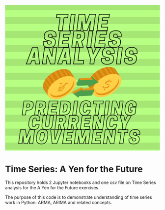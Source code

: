 
[![TimeSeriesYenforFuture](https://github.com/benjaminweymouth/Time-Series-analysis-using-ARIMA/blob/main/images/headerimagev2.png)](https://github.com/benjaminweymouth/Time-Series-analysis-using-ARIMA)



# Time Series: A Yen for the Future
This repository holds 2 Jupyter notebooks and one csv file on  Time Series analysis for the A Yen for the Future exercises.

The purpose of this code is to demonstrate understanding of time series work in Python: ARMA, ARIMA and related concepts.
